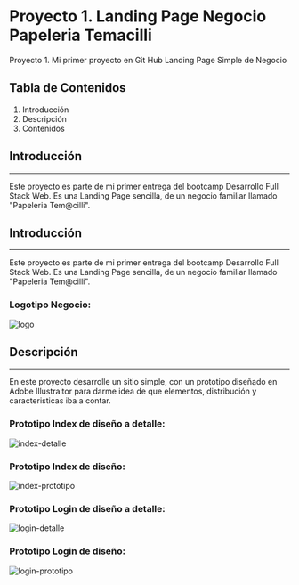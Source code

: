 # Proyecto 1. Landing Page Negocio Papeleria Temacilli
 Proyecto 1. Mi primer proyecto en Git Hub Landing Page Simple de Negocio

## Tabla de Contenidos
1. Introducción
2. Descripción
3. Contenidos

## Introducción
***
Este proyecto es parte de mi primer entrega del bootcamp Desarrollo Full Stack Web.
Es una Landing Page sencilla, de un negocio familiar llamado "Papeleria Tem@cilli".

## Introducción
***
Este proyecto es parte de mi primer entrega del bootcamp Desarrollo Full Stack Web.
Es una Landing Page sencilla, de un negocio familiar llamado "Papeleria Tem@cilli".
### Logotipo Negocio:
![logo](https://user-images.githubusercontent.com/111624621/191636749-269eea48-8549-46d5-b7b4-ec4df0aca834.png)

## Descripción
***
En este  proyecto desarrolle un sitio simple, con un prototipo diseñado en Adobe Illustraitor para darme idea de que elementos, distribución y caracteristicas iba a contar.
### Prototipo Index de diseño a detalle:
![index-detalle](https://user-images.githubusercontent.com/111624621/191643015-d96c6642-9d12-451b-bd6f-60a98065a06a.png)

### Prototipo Index de diseño:
![index-prototipo](https://user-images.githubusercontent.com/111624621/191643019-edfa2b02-76dd-48c4-8846-e81dbe115e8d.png)

### Prototipo Login de diseño a detalle:
![login-detalle](https://user-images.githubusercontent.com/111624621/191643123-0f678508-8607-4906-999d-3ce12059bf1a.png)

### Prototipo Login de diseño:
![login-prototipo](https://user-images.githubusercontent.com/111624621/191643126-de74b1fa-81b3-4698-a33a-b78df7a65eb2.png)